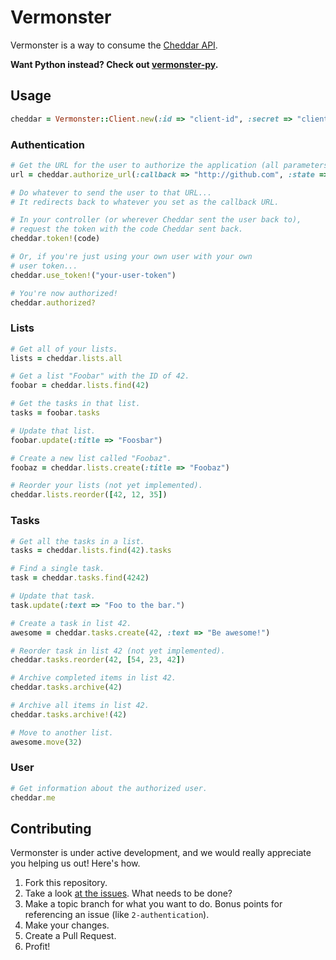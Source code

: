 # Vermonster

Vermonster is a way to consume the [Cheddar API](https://cheddarapp.com/developer).

**Want Python instead? Check out [vermonster-py](https://github.com/jpennell/vermonster-py).**

## Usage

```ruby
cheddar = Vermonster::Client.new(:id => "client-id", :secret => "client-secret")
```


### Authentication

```ruby
# Get the URL for the user to authorize the application (all parameters optional).
url = cheddar.authorize_url(:callback => "http://github.com", :state => "Foobar")

# Do whatever to send the user to that URL...
# It redirects back to whatever you set as the callback URL.

# In your controller (or wherever Cheddar sent the user back to),
# request the token with the code Cheddar sent back.
cheddar.token!(code)

# Or, if you're just using your own user with your own
# user token...
cheddar.use_token!("your-user-token")

# You're now authorized!
cheddar.authorized?
```


### Lists

```ruby
# Get all of your lists.
lists = cheddar.lists.all

# Get a list "Foobar" with the ID of 42.
foobar = cheddar.lists.find(42)

# Get the tasks in that list.
tasks = foobar.tasks

# Update that list.
foobar.update(:title => "Foosbar")

# Create a new list called "Foobaz".
foobaz = cheddar.lists.create(:title => "Foobaz")

# Reorder your lists (not yet implemented).
cheddar.lists.reorder([42, 12, 35])
```


### Tasks

```ruby
# Get all the tasks in a list.
tasks = cheddar.lists.find(42).tasks

# Find a single task.
task = cheddar.tasks.find(4242)

# Update that task.
task.update(:text => "Foo to the bar.")

# Create a task in list 42.
awesome = cheddar.tasks.create(42, :text => "Be awesome!")

# Reorder task in list 42 (not yet implemented).
cheddar.tasks.reorder(42, [54, 23, 42])

# Archive completed items in list 42.
cheddar.tasks.archive(42)

# Archive all items in list 42.
cheddar.tasks.archive!(42)

# Move to another list.
awesome.move(32)
```


### User

```ruby
# Get information about the authorized user.
cheddar.me
```


## Contributing

Vermonster is under active development, and we would really appreciate you helping us out! Here's how.

1. Fork this repository.
2. Take a look [at the issues](https://github.com/eturk/vermonster/issues). What needs to be done?
3. Make a topic branch for what you want to do. Bonus points for referencing an issue (like `2-authentication`).
4. Make your changes.
5. Create a Pull Request.
6. Profit!

